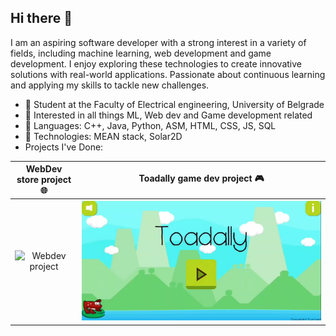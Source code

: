 ## Hi there 👋

I am an aspiring software developer with a strong interest in a variety of fields, including machine learning, web development and game development. I enjoy exploring these technologies to create innovative solutions with real-world applications. Passionate about continuous learning and applying my skills to tackle new challenges.

- 👋 Student at the Faculty of Electrical engineering, University of Belgrade
- 🔭 Interested in all things ML, Web dev and Game development related
- 🌱 Languages: C++, Java, Python, ASM, HTML, CSS, JS, SQL
- 🌱 Technologies: MEAN stack, Solar2D
- Projects I've Done:

WebDev store project 🌐   | Toadally game dev project 🎮
:-------------------------:|:-------------------------:
![Webdev project](https://github.com/codecrafter-rgb/webdev-proj/raw/main/photos/Capture.jpg) |   ![Toadally game](https://github.com/codecrafter-rgb/Toadally/raw/main/photos/Capture_1.jpg)
